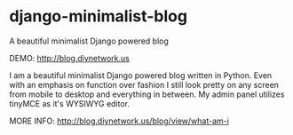 django-minimalist-blog
======================

A beautiful minimalist Django powered blog

DEMO: http://blog.diynetwork.us

 I am a beautiful minimalist Django powered blog written in Python. Even with an
 emphasis on function over fashion I still look pretty on any screen from
 mobile to desktop and everything in between. My admin panel utilizes
 tinyMCE as it's WYSIWYG editor.

MORE INFO: http://blog.diynetwork.us/blog/view/what-am-i
